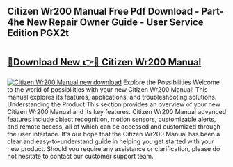 ## Citizen Wr200 Manual Free Pdf Download - Part-4he New Repair Owner Guide - User Service Edition PGX2t

# <h2><a href="http://bc14699.oget.top/?id=Citizen+Wr200+Manual">🔗Download New 👉🔴 Citizen Wr200 Manual</a></h2>

[![Citizen Wr200 Manual new download](https://i.imgur.com/5g1atiW.png)](http://bc14699.oget.top/?id=Citizen+Wr200+Manual)
Explore the Possibilities Welcome to the world of possibilities with your new Citizen Wr200 Manual! This manual explores its features, applications, and troubleshooting solutions. Understanding the Product This section provides an overview of your new Citizen Wr200 Manual and its key features. Citizen Wr200 Manual advanced features include object recognition, motion sensors, customizable alerts, and remote access, all of which can be accessed and customized through the user interface. It's our hope that the Citizen Wr200 Manual has been a clear and easy-to-understand guide in helping you get started with your new product. Should you require any assistance or clarification, please do not hesitate to contact our customer support team.
